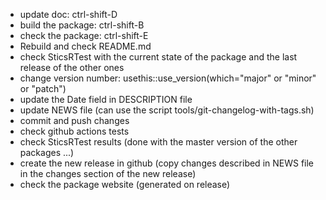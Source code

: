 
* update doc: ctrl-shift-D
* build the package: ctrl-shift-B
* check the package: ctrl-shift-E
* Rebuild and check README.md
* check SticsRTest with the current state of the package and the last release of the other ones
* change version number: usethis::use_version(which="major" or "minor" or "patch")
* update the Date field in DESCRIPTION file
* update NEWS file (can use the script tools/git-changelog-with-tags.sh)
* commit and push changes
* check github actions tests
* check SticsRTest results (done with the master version of the other packages ...)
* create the new release in github (copy changes described in NEWS file in the changes section of the new release)
* check the package website (generated on release) 
